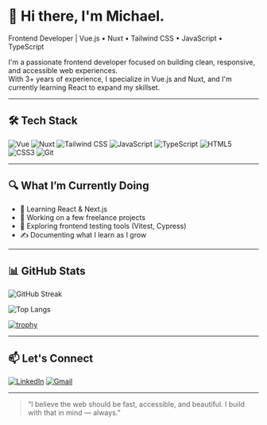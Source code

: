 
# 👋 Hi there, I'm Michael.

Frontend Developer | Vue.js • Nuxt • Tailwind CSS • JavaScript • TypeScript

I'm a passionate frontend developer focused on building clean, responsive, and accessible web experiences.  
With 3+ years of experience, I specialize in Vue.js and Nuxt, and I'm currently learning React to expand my skillset.

---

## 🛠️ Tech Stack

![Vue](https://img.shields.io/badge/-Vue.js-4FC08D?style=flat-square&logo=vue.js&logoColor=white)
![Nuxt](https://img.shields.io/badge/-Nuxt.js-00C58E?style=flat-square&logo=nuxt.js&logoColor=white)
![Tailwind CSS](https://img.shields.io/badge/-TailwindCSS-38B2AC?style=flat-square&logo=tailwind-css&logoColor=white)
![JavaScript](https://img.shields.io/badge/-JavaScript-F7DF1E?style=flat-square&logo=javascript&logoColor=black)
![TypeScript](https://img.shields.io/badge/-TypeScript-3178C6?style=flat-square&logo=typescript&logoColor=white)
![HTML5](https://img.shields.io/badge/-HTML5-E34F26?style=flat-square&logo=html5&logoColor=white)
![CSS3](https://img.shields.io/badge/-CSS3-1572B6?style=flat-square&logo=css3&logoColor=white)
![Git](https://img.shields.io/badge/-Git-F05032?style=flat-square&logo=git&logoColor=white)

---

## 🔍 What I’m Currently Doing
- 🌱 Learning React & Next.js
- 🚀 Working on a few freelance projects
- 🧪 Exploring frontend testing tools (Vitest, Cypress)
- ✍️ Documenting what I learn as I grow

---

## 📊 GitHub Stats

![GitHub Streak](https://streak-stats.demolab.com?user=MichaelAdedotun&theme=radical)

![Top Langs](https://github-readme-stats.vercel.app/api/top-langs/?username=MichaelAdedotun&layout=compact&theme=radical&hide_progress=false)

[![trophy](https://github-profile-trophy.vercel.app/?username=MichaelAdedotun&theme=radical&row=1&margin-w=10)](https://github.com/ryo-ma/github-profile-trophy)


---

## 📫 Let's Connect

[![LinkedIn](https://img.shields.io/badge/-LinkedIn-0A66C2?style=flat-square&logo=linkedin&logoColor=white)](https://www.linkedin.com/in/adedotun-adeyemo/)
[![Gmail](https://img.shields.io/badge/-Email-D14836?style=flat-square&logo=gmail&logoColor=white)](mailto:adedotun2096@gmail.com)

---

> “I believe the web should be fast, accessible, and beautiful. I build with that in mind — always.”

